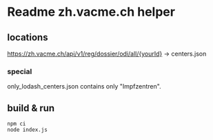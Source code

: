 # Readme zh.vacme.ch helper

## locations
 https://zh.vacme.ch/api/v1/reg/dossier/odi/all/{yourId}
-> centers.json
### special
only_lodash_centers.json contains only "Impfzentren".

## build & run
```
npm ci
node index.js
```